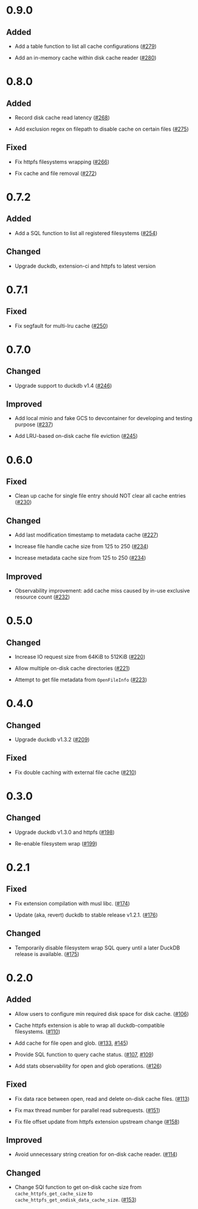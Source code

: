 # 0.9.0

## Added

- Add a table function to list all cache configurations ([#279])

[#279]: https://github.com/dentiny/duck-read-cache-fs/pull/279

- Add an in-memory cache within disk cache reader ([#280])

[#280]: https://github.com/dentiny/duck-read-cache-fs/pull/280



# 0.8.0

## Added

- Record disk cache read latency ([#268])

[#268]: https://github.com/dentiny/duck-read-cache-fs/pull/268

- Add exclusion regex on filepath to disable cache on certain files ([#275])

[#275]: https://github.com/dentiny/duck-read-cache-fs/pull/275

## Fixed

- Fix httpfs filesystems wrapping ([#266])

[#266]: https://github.com/dentiny/duck-read-cache-fs/pull/266

- Fix cache and file removal ([#272])

[#272]: https://github.com/dentiny/duck-read-cache-fs/pull/272

# 0.7.2

## Added

- Add a SQL function to list all registered filesystems ([#254])

[#254]: https://github.com/dentiny/duck-read-cache-fs/pull/254

## Changed

- Upgrade duckdb, extension-ci and httpfs to latest version

# 0.7.1

## Fixed

- Fix segfault for multi-lru cache ([#250])

[#250]: https://github.com/dentiny/duck-read-cache-fs/pull/250

# 0.7.0

## Changed

- Upgrade support to duckdb v1.4 ([#246])

[#246]: https://github.com/dentiny/duck-read-cache-fs/pull/246

## Improved

- Add local minio and fake GCS to devcontainer for developing and testing purpose ([#237])

[#237]: https://github.com/dentiny/duck-read-cache-fs/pull/237

- Add LRU-based on-disk cache file eviction ([#245])

[#245]: https://github.com/dentiny/duck-read-cache-fs/pull/245

# 0.6.0

## Fixed

- Clean up cache for single file entry should NOT clear all cache entries ([#230])

[#230]: https://github.com/dentiny/duck-read-cache-fs/pull/230

## Changed

- Add last modification timestamp to metadata cache ([#227])

[#227]: https://github.com/dentiny/duck-read-cache-fs/pull/227

- Increase file handle cache size from 125 to 250 ([#234])

[#234]: https://github.com/dentiny/duck-read-cache-fs/pull/234

- Increase metadata cache size from 125 to 250 ([#234])

[#234]: https://github.com/dentiny/duck-read-cache-fs/pull/234

## Improved

- Observability improvement: add cache miss caused by in-use exclusive resource count ([#232])

[#232]: https://github.com/dentiny/duck-read-cache-fs/pull/232

# 0.5.0

## Changed

- Increase IO request size from 64KiB to 512KiB ([#220])

[#220]: https://github.com/dentiny/duck-read-cache-fs/pull/220

- Allow multiple on-disk cache directories ([#221])

[#221]: https://github.com/dentiny/duck-read-cache-fs/pull/221

- Attempt to get file metadata from `OpenFileInfo` ([#223])

[#223]: https://github.com/dentiny/duck-read-cache-fs/pull/223

# 0.4.0

## Changed

- Upgrade duckdb v1.3.2 ([#209])

[#209]: https://github.com/dentiny/duck-read-cache-fs/pull/209

## Fixed

- Fix double caching with external file cache ([#210])

[#210]: https://github.com/dentiny/duck-read-cache-fs/pull/210

# 0.3.0

## Changed

- Upgrade duckdb v1.3.0 and httpfs ([#198])

[#198]: https://github.com/dentiny/duck-read-cache-fs/pull/198

- Re-enable filesystem wrap ([#199])

[#199]: https://github.com/dentiny/duck-read-cache-fs/pull/199

# 0.2.1

## Fixed

- Fix extension compilation with musl libc. ([#174])

[#174]: https://github.com/dentiny/duck-read-cache-fs/pull/174

- Update (aka, revert) duckdb to stable release v1.2.1. ([#176])

[#176]: https://github.com/dentiny/duck-read-cache-fs/pull/176

## Changed

- Temporarily disable filesystem wrap SQL query until a later DuckDB release is available. ([#175])

[#175]: https://github.com/dentiny/duck-read-cache-fs/pull/175

# 0.2.0

## Added

- Allow users to configure min required disk space for disk cache. ([#106])

[#106]: https://github.com/dentiny/duck-read-cache-fs/pull/106

- Cache httpfs extension is able to wrap all duckdb-compatible filesystems. ([#110])

[#110]: https://github.com/dentiny/duck-read-cache-fs/pull/110

- Add cache for file open and glob. ([#133], [#145])

[#133]: https://github.com/dentiny/duck-read-cache-fs/pull/133
[#145]: https://github.com/dentiny/duck-read-cache-fs/pull/145

- Provide SQL function to query cache status. ([#107], [#109])

[#107]: https://github.com/dentiny/duck-read-cache-fs/pull/107
[#109]: https://github.com/dentiny/duck-read-cache-fs/pull/109

- Add stats observability for open and glob operations. ([#126])

[#126]: https://github.com/dentiny/duck-read-cache-fs/pull/126

## Fixed

- Fix data race between open, read and delete on-disk cache files. ([#113])

[#113]: https://github.com/dentiny/duck-read-cache-fs/pull/113

- Fix max thread number for parallel read subrequests. ([#151])

[#151]: https://github.com/dentiny/duck-read-cache-fs/pull/151

- Fix file offset update from httpfs extension upstream change ([#158])

[#158]: https://github.com/dentiny/duck-read-cache-fs/pull/158

## Improved

- Avoid unnecessary string creation for on-disk cache reader. ([#114])

[#114]: https://github.com/dentiny/duck-read-cache-fs/pull/114

## Changed

- Change SQl function to get on-disk cache size from `cache_httpfs_get_cache_size` to `cache_httpfs_get_ondisk_data_cache_size`. ([#153])

[#153]: https://github.com/dentiny/duck-read-cache-fs/pull/153
